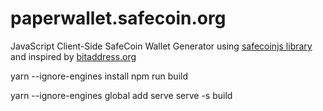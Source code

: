 # paperwallet.safecoin.org
JavaScript Client-Side SafeCoin Wallet Generator using [safecoinjs library](https://github.com/OleksandrBlack/safecoinjs) and inspired by [bitaddress.org](https://github.com/pointbiz/bitaddress.org)


yarn --ignore-engines install
npm run build

yarn  --ignore-engines global add serve
  serve -s build